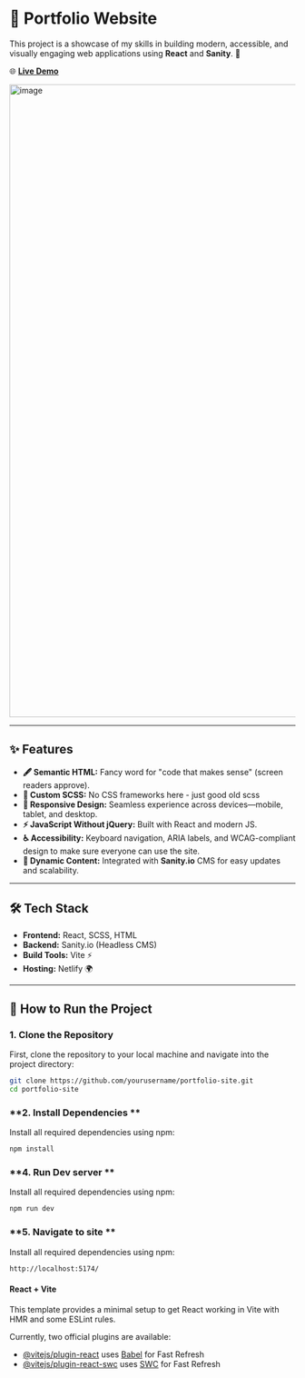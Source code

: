 # 🌟 **Portfolio Website**

This project is a showcase of my skills in building modern, accessible, and visually engaging web applications using **React** and **Sanity**. 🚀

🌐 [**Live Demo**](https://nextsanity-portfolio.netlify.app/)

<img width="1114" alt="image" src="https://github.com/user-attachments/assets/6bcbd165-e6d6-4fbd-9140-eff5e31f1c34" />

---

## **✨ Features**

- **🖋️ Semantic HTML:** Fancy word for "code that makes sense" (screen readers approve).
- **🎨 Custom SCSS:** No CSS frameworks here - just good old scss
- **📱 Responsive Design:** Seamless experience across devices—mobile, tablet, and desktop.
- **⚡ JavaScript Without jQuery:** Built with React and modern JS.
- **♿ Accessibility:** Keyboard navigation, ARIA labels, and WCAG-compliant design to make sure everyone can use the site.
- **🔗 Dynamic Content:** Integrated with **Sanity.io** CMS for easy updates and scalability.


---

## **🛠️ Tech Stack**

- **Frontend:** React, SCSS, HTML
- **Backend:** Sanity.io (Headless CMS)
- **Build Tools:** Vite ⚡
- **Hosting:** Netlify 🌍

---

## **🚀 How to Run the Project**

### **1. Clone the Repository**
First, clone the repository to your local machine and navigate into the project directory:

```bash
git clone https://github.com/yourusername/portfolio-site.git
cd portfolio-site
```

### **2. Install Dependencies **
Install all required dependencies using npm:

```bash
npm install
```


### **4. Run Dev server **
Install all required dependencies using npm:

```bash
npm run dev
```

### **5. Navigate to site **
Install all required dependencies using npm:

```bash
http://localhost:5174/
```

#### React + Vite

This template provides a minimal setup to get React working in Vite with HMR and some ESLint rules.

Currently, two official plugins are available:

- [@vitejs/plugin-react](https://github.com/vitejs/vite-plugin-react/blob/main/packages/plugin-react/README.md) uses [Babel](https://babeljs.io/) for Fast Refresh
- [@vitejs/plugin-react-swc](https://github.com/vitejs/vite-plugin-react-swc) uses [SWC](https://swc.rs/) for Fast Refresh
